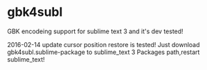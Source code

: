 gbk4subl
========

GBK encodeing support for sublime text 3 and it's dev tested!

2016-02-14 update cursor position restore is tested! 
Just download gbk4subl.sublime-package to sublime_text 3 Packages path,restart sublime_text!